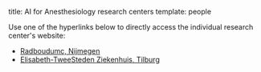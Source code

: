 title: AI for Anesthesiology research centers
template: people

Use one of the hyperlinks below to directly access the individual research center's website:

* [Radboudumc, Nijmegen](http://radboudumc.aiforanesthesiology.nl)
* [Elisabeth-TweeSteden Ziekenhuis, Tilburg](http://etz.aiforanesthesiology.nl)

<!---

This page is generated automatically. Please do not change the content of this page.

--->
